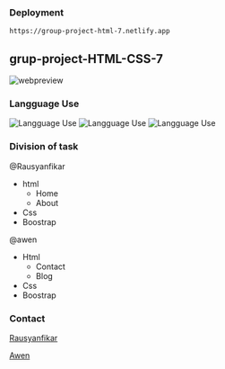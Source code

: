 ### Deployment

```
https://group-project-html-7.netlify.app
```

## grup-project-HTML-CSS-7

![webpreview](https://user-images.githubusercontent.com/105417100/170224183-e38dfa1b-7510-4cc8-a9ae-6db2ff1f8bb8.png)

### Langguage Use

![Langguage Use](https://img.shields.io/badge/1.-HTML-Success)
![Langguage Use](https://img.shields.io/badge/2.-CSS-important)
![Langguage Use](https://img.shields.io/badge/3.-BOOTSTRAP-informational)

### Division of task

@Rausyanfikar

- html
  - Home
  - About
- Css
- Boostrap

@awen

- Html
  - Contact
  - Blog
- Css
- Boostrap

### Contact

[Rausyanfikar](https://github.com/Rausyanfikar)

[Awen](https://github.com/awendml)
